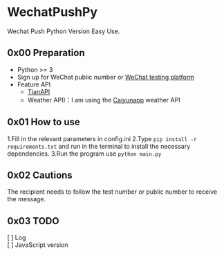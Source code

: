# WechatPushPy
Wechat Push Python Version Easy Use.


## 0x00 Preparation

- Python >= 3
- Sign up for WeChat public number or [WeChat testing platform](https://mp.weixin.qq.com/debug/cgi-bin/sandbox?t=sandbox/login)
- Feature API
  - [TianAPI](https://www.tianapi.com/)
  - Weather API)：I am using the [Caiyunapp](https://dashboard.caiyunapp.com/user/sign_up/) weather API
  
 ## 0x01 How to use
 
 1.Fill in the relevant parameters in config.ini
 2.Type `pip install -r requirements.txt` and run in the terminal to install the necessary dependencies.
 3.Run the program use `python main.py`
 
 ## 0x02 Cautions
 
 The recipient needs to follow the test number or public number to receive the message.
 
 ## 0x03 TODO
 [ ] Log<br>
 [ ] JavaScript version 
